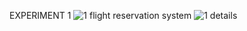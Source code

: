 EXPERIMENT 1
![1  flight reservation system](https://user-images.githubusercontent.com/112486504/236398183-5de43a86-11f1-457a-8bc1-ee6c3b81114b.png)
![1  details](https://user-images.githubusercontent.com/112486504/236398234-fabbed47-04b5-461e-990f-2c4da95a8aff.png)
